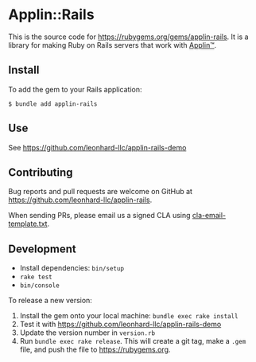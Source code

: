# Applin::Rails

This is the source code for <https://rubygems.org/gems/applin-rails>.
It is a library for making Ruby on Rails servers that work with [Applin™](https://www.applin.dev/).

## Install
To add the gem to your Rails application:

    $ bundle add applin-rails

## Use
See https://github.com/leonhard-llc/applin-rails-demo

## Contributing
Bug reports and pull requests are welcome on GitHub at <https://github.com/leonhard-llc/applin-rails>.

When sending PRs, please email us a signed CLA using [cla-email-template.txt](cla-email-template.txt).

## Development
* Install dependencies: `bin/setup`
* `rake test`
* `bin/console`

To release a new version:
1. Install the gem onto your local machine: `bundle exec rake install`
2. Test it with <https://github.com/leonhard-llc/applin-rails-demo>
1. Update the version number in `version.rb`
1. Run `bundle exec rake release`.  This will create a git tag, make a `.gem` file, and push the file to <https://rubygems.org>.
